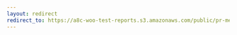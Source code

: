 ```yaml
---
layout: redirect
redirect_to: https://a8c-woo-test-reports.s3.amazonaws.com/public/pr-merge/44154/e2e/index.html
---
```

